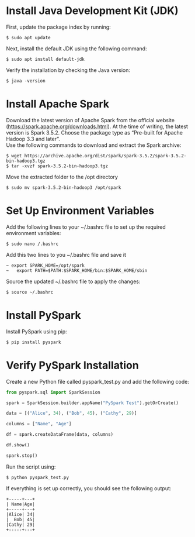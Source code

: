 #  Install Java Development Kit (JDK)
First, update the package index by running:
```
$ sudo apt update
```
Next, install the default JDK using the following command:
```
$ sudo apt install default-jdk
```
Verify the installation by checking the Java version:
```
$ java -version
```
# Install Apache Spark
Download the latest version of Apache Spark from the official website (https://spark.apache.org/downloads.html). At the time of writing, the latest version is Spark 3.5.2. Choose the package type as “Pre-built for Apache Hadoop 3.3 and later”. <br>
Use the following commands to download and extract the Spark archive:
```
$ wget https://archive.apache.org/dist/spark/spark-3.5.2/spark-3.5.2-bin-hadoop3.tgz
$ tar -xvzf spark-3.5.2-bin-hadoop3.tgz
```
Move the extracted folder to the /opt directory
```
$ sudo mv spark-3.5.2-bin-hadoop3 /opt/spark
```
#  Set Up Environment Variables
Add the following lines to your ~/.bashrc file to set up the required environment variables:
```
$ sudo nano /.bashrc
```
Add this two lines to you ~/.bashrc file and save it
```
~ export SPARK_HOME=/opt/spark
~	export PATH=$PATH:$SPARK_HOME/bin:$SPARK_HOME/sbin
```
Source the updated ~/.bashrc file to apply the changes:
```
$ source ~/.bashrc
```
#  Install PySpark
Install PySpark using pip:
```
$ pip install pyspark
```
# Verify PySpark Installation
Create a new Python file called pyspark_test.py and add the following code:
```python
from pyspark.sql import SparkSession

spark = SparkSession.builder.appName("PySpark Test").getOrCreate()

data = [("Alice", 34), ("Bob", 45), ("Cathy", 29)]

columns = ["Name", "Age"]

df = spark.createDataFrame(data, columns)

df.show()

spark.stop()
```
Run the script using:
```
$ python pyspark_test.py
```
If everything is set up correctly, you should see the following output:
```
+-----+---+
| Name|Age|
+-----+---+
|Alice| 34|
|  Bob| 45|
|Cathy| 29|
+-----+---+
```
